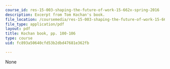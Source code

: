 ```yaml
---
course_id: res-15-003-shaping-the-future-of-work-15-662x-spring-2016
description: Excerpt from Tom Kochan's book.
file_location: /coursemedia/res-15-003-shaping-the-future-of-work-15-662x-spring-2016/fc893a50640cfd53b2dbd47681e362fb_MITRES_15_003S16_pp100-106.pdf
file_type: application/pdf
layout: pdf
title: Kochan book, pp. 100-106
type: course
uid: fc893a50640cfd53b2dbd47681e362fb

---
```

None